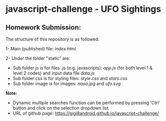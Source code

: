 # javascript-challenge - UFO Sightings

## Homework Submission:

The structure of this repository is as followed: <br/>

1- Main (published) file: _index.html_

2- Under the folder "static" are:

  - Sub folder js is for files .js (e.g. javascripts): _app.js_ (for both level 1 & level 2 codes) and input data file _data.js_
  - Sub folder css is for styling files: _style.css_ and _stars.css_
  - Sub folder image is for images: _nasa.jpg_ and _ufo.svg_


**Note:** 
- Dynamic multiple searches function can be performed by pressing 'Ctrl' button and click on the selection dropdown list.
- URL of github page: https://gigi8android.github.io/javascript-challenge/
